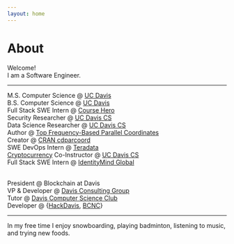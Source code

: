 ```yaml
---
layout: home
---
```

# About 

Welcome! <br>
I am a Software Engineer. <br>

---

M.S. Computer Science @ [UC Davis](https://www.ucdavis.edu/)<br>
B.S. Computer Science @ [UC Davis](https://www.ucdavis.edu/)<br>
Full Stack SWE Intern @ [Course Hero](https://www.coursehero.com)<br>
Security Researcher @ [UC Davis CS](http://www.cs.ucdavis.edu)<br>
Data Science Researcher @ [UC Davis CS](http://www.cs.ucdavis.edu)<br>
Author @ [Top Frequency-Based Parallel Coordinates](https://arxiv.org/abs/1709.00665)<br>
Creator @ [CRAN cdparcoord](https://CRAN.R-project.org/package=cdparcoord)<br>
SWE DevOps Intern @ [Teradata](http://www.teradata.com/?LangType=1033)<br> 
[Cryptocurrency](http://rylanschaeffer.github.io/resources/198FCourseSyllabus.pdf) Co-Instructor @ [UC Davis CS](http://www.cs.ucdavis.edu)<br>
Full Stack SWE Intern @ [IdentityMind Global](https://www.identitymindglobal.com)<br><br>

President @ Blockchain at Davis<br>
VP &#38; Developer @ [Davis Consulting Group](http://davisconsultinggroup.org)<br>
Tutor @ [Davis Computer Science Club](https://daviscsclub.org/)<br>
Developer @ {[HackDavis](http://hackdavis.io/), [BCNC](https://bcnclub.org)}<br>

---

In my free time I enjoy snowboarding, playing badminton, listening to music, and trying new foods. 
